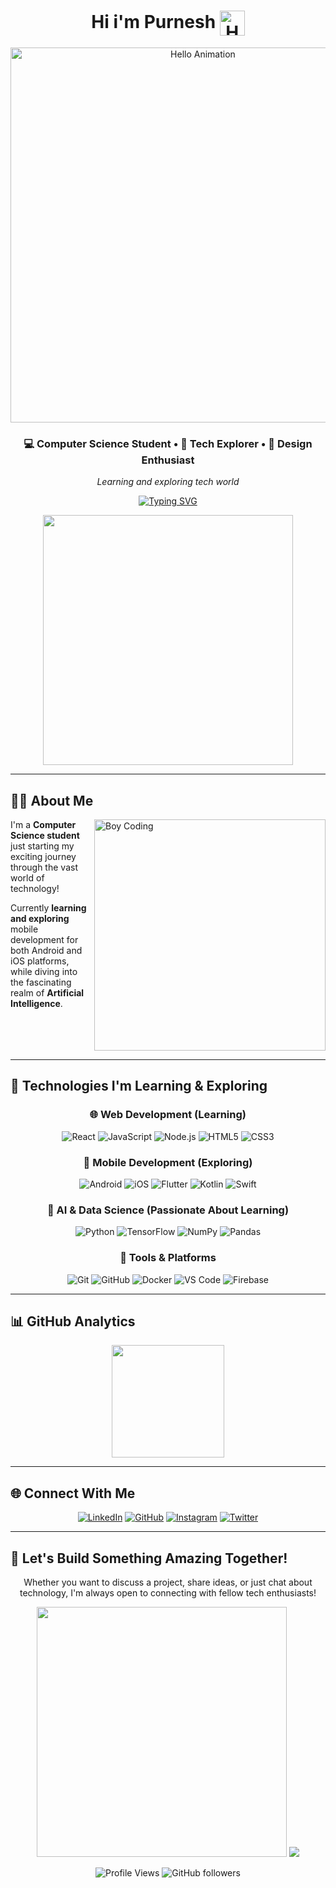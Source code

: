 <div align="center">

<h1>
  Hi i'm Purnesh <img align="center" src="https://user-images.githubusercontent.com/74038190/226127923-0e8b7792-7b3c-462b-951b-63c96ba1a5af.gif" alt="Hello Animation" width="40"/>
</h1>

<img src="https://user-images.githubusercontent.com/74038190/225813708-98b745f2-7d22-48cf-9150-083f1b00d6c9.gif" alt="Hello Animation" width="600"/>

### 💻 Computer Science Student • 🚀 Tech Explorer • 🎨 Design Enthusiast

*Learning and exploring tech world*


[![Typing SVG](https://readme-typing-svg.herokuapp.com?font=Fira+Code&pause=1000&color=00D9FF&center=true&vCenter=true&width=435&lines=Learning+Mobile+Development;Exploring+AI+%26+ML;Discovering+Web+Technologies;Future+Full+Stack+Developer)](https://git.io/typing-svg)

<img src="https://user-images.githubusercontent.com/74038190/212284158-e840e285-664b-44d7-b79b-e264b5e54825.gif" width="400">

</div>

---

## 🧑‍💻 About Me

<img align="right" alt="Boy Coding" width="370" src="https://user-images.githubusercontent.com/74038190/212750672-2f3f2b50-c84f-4ed8-a60a-849ae69ff9df.gif">

I'm a **Computer Science student** just starting my exciting journey through the vast world of technology! 

Currently **learning and exploring** mobile development for both Android and iOS platforms, while diving into the fascinating realm of **Artificial Intelligence**. 


<br clear="right"/>

---

## 🌱 Technologies I'm Learning & Exploring

<div align="center">

### 🌐 Web Development (Learning)
![React](https://img.shields.io/badge/React-20232A?style=for-the-badge&logo=react&logoColor=61DAFB&border_radius=15)
![JavaScript](https://img.shields.io/badge/JavaScript-323330?style=for-the-badge&logo=javascript&logoColor=F7DF1E&border_radius=15)
![Node.js](https://img.shields.io/badge/Node.js-339933?style=for-the-badge&logo=nodedotjs&logoColor=white&border_radius=15)
![HTML5](https://img.shields.io/badge/HTML5-E34F26?style=for-the-badge&logo=html5&logoColor=white&border_radius=15)
![CSS3](https://img.shields.io/badge/CSS3-1572B6?style=for-the-badge&logo=css3&logoColor=white&border_radius=15)

### 📱 Mobile Development (Exploring)
![Android](https://img.shields.io/badge/Android-3DDC84?style=for-the-badge&logo=android&logoColor=white&border_radius=15)
![iOS](https://img.shields.io/badge/iOS-000000?style=for-the-badge&logo=ios&logoColor=white&border_radius=15)
![Flutter](https://img.shields.io/badge/Flutter-02569B?style=for-the-badge&logo=flutter&logoColor=white&border_radius=15)
![Kotlin](https://img.shields.io/badge/Kotlin-7F52FF?style=for-the-badge&logo=kotlin&logoColor=white&border_radius=15)
![Swift](https://img.shields.io/badge/Swift-FA7343?style=for-the-badge&logo=swift&logoColor=white&border_radius=15)

### 🤖 AI & Data Science (Passionate About Learning)
![Python](https://img.shields.io/badge/Python-FFD43B?style=for-the-badge&logo=python&logoColor=blue&border_radius=15)
![TensorFlow](https://img.shields.io/badge/TensorFlow-FF6F00?style=for-the-badge&logo=tensorflow&logoColor=white&border_radius=15)
![NumPy](https://img.shields.io/badge/Numpy-777BB4?style=for-the-badge&logo=numpy&logoColor=white&border_radius=15)
![Pandas](https://img.shields.io/badge/Pandas-2C2D72?style=for-the-badge&logo=pandas&logoColor=white&border_radius=15)

### 🔧 Tools & Platforms
![Git](https://img.shields.io/badge/GIT-E44C30?style=for-the-badge&logo=git&logoColor=white&border_radius=15)
![GitHub](https://img.shields.io/badge/GitHub-100000?style=for-the-badge&logo=github&logoColor=white&border_radius=15)
![Docker](https://img.shields.io/badge/Docker-2CA5E0?style=for-the-badge&logo=docker&logoColor=white&border_radius=15)
![VS Code](https://img.shields.io/badge/VSCode-0078D4?style=for-the-badge&logo=visual%20studio%20code&logoColor=white&border_radius=15)
![Firebase](https://img.shields.io/badge/firebase-ffca28?style=for-the-badge&logo=firebase&logoColor=black&border_radius=15)

</div>

---

## 📊 GitHub Analytics

<div align="center">
<img height="180em" src="https://github-readme-stats-eight-theta.vercel.app/api?username=Purnesh-codes&show_icons=true&theme=algolia&include_all_commits=true&count_private=true"/>
</div>

---

## 🌐 Connect With Me

<div align="center">

[![LinkedIn](https://img.shields.io/badge/LinkedIn-0077B5?style=for-the-badge&logo=linkedin&logoColor=white)](https://www.linkedin.com/in/purnesh-amzare/)
[![GitHub](https://img.shields.io/badge/GitHub-100000?style=for-the-badge&logo=github&logoColor=white)](https://github.com/Purnesh-codes)
[![Instagram](https://img.shields.io/badge/Instagram-E4405F?style=for-the-badge&logo=instagram&logoColor=white)](https://www.instagram.com/purnesh_amzare)
[![Twitter](https://img.shields.io/badge/Twitter-Coming_Soon-1DA1F2?style=for-the-badge&logo=twitter&logoColor=white)](#)

</div>

---

## 💌 Let's Build Something Amazing Together!

<div align="center">

Whether you want to discuss a project, share ideas, or just chat about technology, I'm always open to connecting with fellow tech enthusiasts!

<img src="https://user-images.githubusercontent.com/74038190/212284158-e840e285-664b-44d7-b79b-e264b5e54825.gif" width="400">

<img src="https://raw.githubusercontent.com/Trilokia/Trilokia/379277808c61ef204768a61bbc5d25bc7798ccf1/bottom_header.svg" />


![Profile Views](https://komarev.com/ghpvc/?username=Purnesh-codes&label=Profile%20views&color=brightgreen&style=flat-square)
![GitHub followers](https://img.shields.io/github/followers/Purnesh-codes?label=Followers&style=social)

</div>
